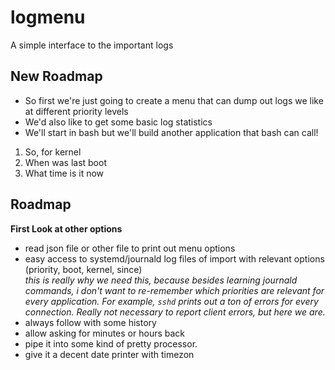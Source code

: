 # logmenu
A simple interface to the important logs


## New Roadmap

* So first we're just going to create a menu that can dump out logs we like at different priority levels
* We'd also like to get some basic log statistics
* We'll start in bash but we'll build another application that bash can call!


1) So, for kernel
  1) When was last boot
  2) What time is it now


## Roadmap
**First Look at other options**
* read json file or other file to print out menu options
* easy access to systemd/journald log files of import with relevant options (priority, boot, kernel, since)  
_this is really why we need this, because besides learning journald commands, i don't want to re-remember which priorities are relevant for every application. For example, `sshd` prints out a ton of errors for every connection. Really not necessary to report client errors, but here we are._
* always follow with some history
* allow asking for minutes or hours back
* pipe it into some kind of pretty processor.
* give it a decent date printer with timezon
